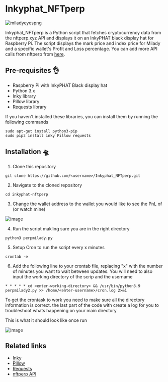 # Inkyphat_NFTperp

![miladyeyespng](https://user-images.githubusercontent.com/132207345/235407693-9b1fa04c-4c45-4d5e-9f5b-19203c51fdcb.png)

Inkyphat_NFTperp is a Python script that fetches cryptocurrency data from the nftperp.xyz API and displays it on an InkyPHAT black display hat for Raspberry Pi. The script displays the mark price and index price for Milady and a specific wallet's Profit and Loss percentage. You can add more API calls from nftperp from [here](https://nftperp.readme.io/reference/mark-price).


## Pre-requisites 👌

- Raspberry Pi with InkyPHAT Black display hat
- Python 3.x
- Inky library
- Pillow library
- Requests library

If you haven't installed these libraries, you can install them by running the following commands

```
sudo apt-get install python3-pip
sudo pip3 install inky Pillow requests
```

## Installation 🛸

1. Clone this repository

```
git clone https://github.com/<username>/Inkyphat_NFTperp.git
```

2. Navigate to the cloned repository

```
cd inkyphat-nftperp
```

3. Change the wallet address to the wallet you would like to see the PnL of (or watch mine)

![image](https://user-images.githubusercontent.com/132207345/235553130-11b43125-7141-4b74-a278-89c0fb0785a7.png)

4. Run the script makling sure you are in the right directory

```
python3 perpmilady.py
```

5. Setup Cron to run the script every x minutes

```
crontab -e
```

6. Add the following line to your crontab file, replacing "x" with the number of minutes you want to wait between updates.
You will need to also input the working directory of the scrip and the username

```
* * * * * cd <enter-working-directory> && /usr/bin/python3.9 perpmilady2.py >> /home/<enter-username>/cron.log 2>&1

```
To get the crontask to work you need to make sure all the directory information is correct. the last part of the code with create a log for you to troubleshoot whats happening on your main directory

This is what it should look like once run

![image](https://user-images.githubusercontent.com/132207345/235553724-c737a48e-8584-4946-af67-7fa53b0fde66.png)

## Related links

- [Inky](https://github.com/pimoroni/inky)
- [Pillow](https://github.com/python-pillow/Pillow)
- [Requests](https://github.com/psf/requests)
- [nftperp API](https://nftperp.readme.io/reference/mark-price)
